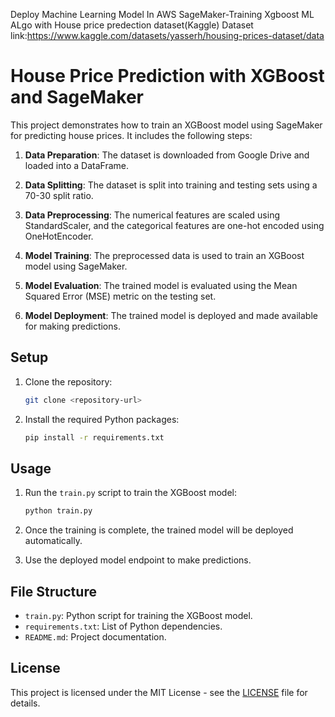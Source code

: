 Deploy Machine Learning Model In AWS SageMaker-Training Xgboost ML ALgo  with House price predection dataset(Kaggle)
Dataset link:https://www.kaggle.com/datasets/yasserh/housing-prices-dataset/data


# House Price Prediction with XGBoost and SageMaker

This project demonstrates how to train an XGBoost model using SageMaker for predicting house prices. It includes the following steps:

1. **Data Preparation**: The dataset is downloaded from Google Drive and loaded into a DataFrame.

2. **Data Splitting**: The dataset is split into training and testing sets using a 70-30 split ratio.

3. **Data Preprocessing**: The numerical features are scaled using StandardScaler, and the categorical features are one-hot encoded using OneHotEncoder.

4. **Model Training**: The preprocessed data is used to train an XGBoost model using SageMaker.

5. **Model Evaluation**: The trained model is evaluated using the Mean Squared Error (MSE) metric on the testing set.

6. **Model Deployment**: The trained model is deployed and made available for making predictions.

## Setup

1. Clone the repository:

    ```bash
    git clone <repository-url>
    ```

2. Install the required Python packages:

    ```bash
    pip install -r requirements.txt
    ```

## Usage

1. Run the `train.py` script to train the XGBoost model:

    ```bash
    python train.py
    ```

2. Once the training is complete, the trained model will be deployed automatically.

3. Use the deployed model endpoint to make predictions.

## File Structure

- `train.py`: Python script for training the XGBoost model.
- `requirements.txt`: List of Python dependencies.
- `README.md`: Project documentation.

## License

This project is licensed under the MIT License - see the [LICENSE](LICENSE) file for details.
